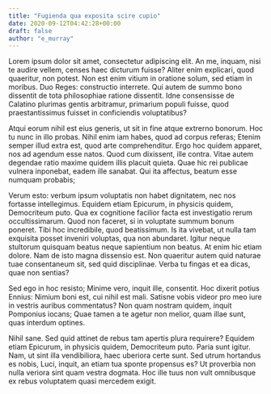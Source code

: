 ```yaml
---
title: "Fugienda qua exposita scire cupio"
date: 2020-09-12T04:42:28+00:00
draft: false
author: "e_murray"
---
```


Lorem ipsum dolor sit amet, consectetur adipiscing elit. An me, inquam, nisi te
audire vellem, censes haec dicturum fuisse? Aliter enim explicari, quod
quaeritur, non potest. Non est enim vitium in oratione solum, sed etiam in
moribus. Duo Reges: constructio interrete. Qui autem de summo bono dissentit de
tota philosophiae ratione dissentit. Idne consensisse de Calatino plurimas
gentis arbitramur, primarium populi fuisse, quod praestantissimus fuisset in
conficiendis voluptatibus?

Atqui eorum nihil est eius generis, ut sit in fine atque extrerno bonorum. Hoc
tu nunc in illo probas. Nihil enim iam habes, quod ad corpus referas; Etenim
semper illud extra est, quod arte comprehenditur. Ergo hoc quidem apparet, nos
ad agendum esse natos. Quod cum dixissent, ille contra. Vitae autem degendae
ratio maxime quidem illis placuit quieta. Quae hic rei publicae vulnera
inponebat, eadem ille sanabat. Qui ita affectus, beatum esse numquam probabis;

Verum esto: verbum ipsum voluptatis non habet dignitatem, nec nos fortasse
intellegimus. Equidem etiam Epicurum, in physicis quidem, Democriteum puto. Qua
ex cognitione facilior facta est investigatio rerum occultissimarum. Quod non
faceret, si in voluptate summum bonum poneret. Tibi hoc incredibile, quod
beatissimum. Is ita vivebat, ut nulla tam exquisita posset inveniri voluptas,
qua non abundaret. Igitur neque stultorum quisquam beatus neque sapientium non
beatus. At enim hic etiam dolore. Nam de isto magna dissensio est. Non
quaeritur autem quid naturae tuae consentaneum sit, sed quid disciplinae. Verba
tu fingas et ea dicas, quae non sentias?

Sed ego in hoc resisto; Minime vero, inquit ille, consentit. Hoc dixerit potius
Ennius: Nimium boni est, cui nihil est mali. Satisne vobis videor pro meo iure
in vestris auribus commentatus? Non quam nostram quidem, inquit Pomponius
iocans; Quae tamen a te agetur non melior, quam illae sunt, quas interdum
optines.

Nihil sane. Sed quid attinet de rebus tam apertis plura requirere? Equidem
etiam Epicurum, in physicis quidem, Democriteum puto. Paria sunt igitur. Nam,
ut sint illa vendibiliora, haec uberiora certe sunt. Sed utrum hortandus es
nobis, Luci, inquit, an etiam tua sponte propensus es? Ut proverbia non nulla
veriora sint quam vestra dogmata. Hoc ille tuus non vult omnibusque ex rebus
voluptatem quasi mercedem exigit.
